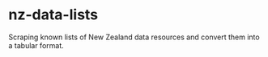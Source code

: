 # nz-data-lists

Scraping known lists of New Zealand data resources and convert them into a tabular format.
